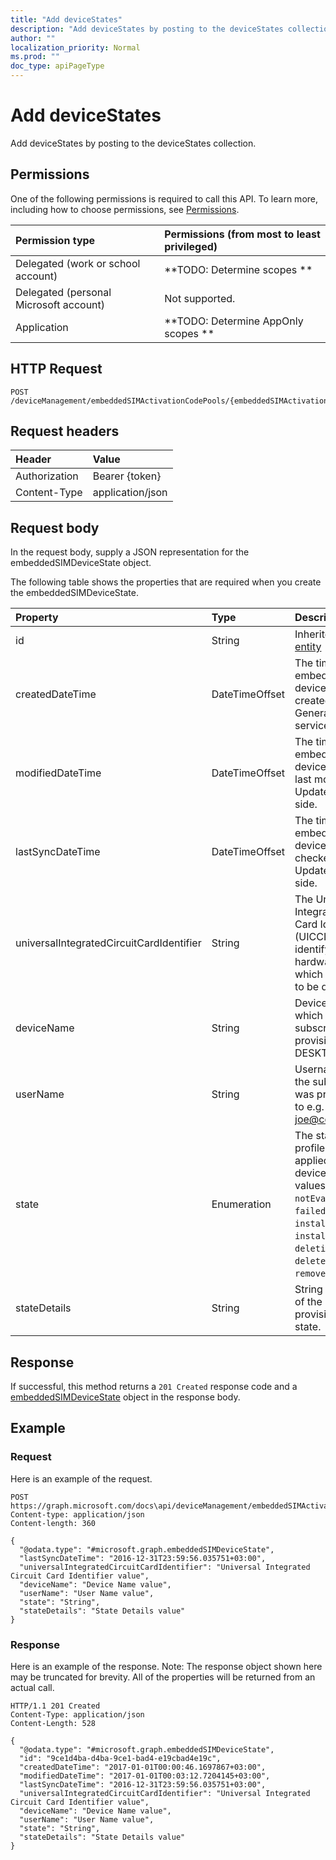```yaml
---
title: "Add deviceStates"
description: "Add deviceStates by posting to the deviceStates collection."
author: ""
localization_priority: Normal
ms.prod: ""
doc_type: apiPageType
---
```


# Add deviceStates

Add deviceStates by posting to the deviceStates collection.

## Permissions
One of the following permissions is required to call this API. To learn more, including how to choose permissions, see [Permissions](/concepts/permissions-reference.md).

|Permission type|Permissions (from most to least privileged)|
|:---|:---|
|Delegated (work or school account)|**TODO: Determine scopes **|
|Delegated (personal Microsoft account)|Not supported.|
|Application|**TODO: Determine AppOnly scopes **|

## HTTP Request
<!-- {
  "blockType": "ignored"
}
-->
``` http
POST /deviceManagement/embeddedSIMActivationCodePools/{embeddedSIMActivationCodePoolId}/deviceStates/$ref
```

## Request headers
|Header|Value|
|:---|:---|
|Authorization|Bearer {token}|
|Content-Type|application/json|

## Request body
In the request body, supply a JSON representation for the embeddedSIMDeviceState object.

The following table shows the properties that are required when you create the embeddedSIMDeviceState.

|Property|Type|Description|
|:---|:---|:---|
|id|String| Inherited from [entity](../resources/entity.md)|
|createdDateTime|DateTimeOffset|The time the embedded SIM device status was created. Generated service side.|
|modifiedDateTime|DateTimeOffset|The time the embedded SIM device status was last modified. Updated service side.|
|lastSyncDateTime|DateTimeOffset|The time the embedded SIM device last checked in. Updated service side.|
|universalIntegratedCircuitCardIdentifier|String|The Universal Integrated Circuit Card Identifier (UICCID) identifying the hardware onto which a profile is to be deployed.|
|deviceName|String|Device name to which the subscription was provisioned e.g. DESKTOP-JOE|
|userName|String|Username which the subscription was provisioned to e.g. joe@contoso.com|
|state|Enumeration|The state of the profile operation applied to the device. Possible values are: `notEvaluated`, `failed`, `installing`, `installed`, `deleting`, `error`, `deleted`, `removedByUser`.|
|stateDetails|String|String description of the provisioning state.|



## Response
If successful, this method returns a `201 Created` response code and a [embeddedSIMDeviceState](../resources/embeddedsimdevicestate.md) object in the response body.

## Example

### Request
Here is an example of the request.
<!-- {
  "blockType": "request",
  "name": "create_embeddedsimdevicestate_from_"
}
-->
``` http
POST https://graph.microsoft.com/docs\api/deviceManagement/embeddedSIMActivationCodePools/{embeddedSIMActivationCodePoolId}/deviceStates
Content-type: application/json
Content-length: 360

{
  "@odata.type": "#microsoft.graph.embeddedSIMDeviceState",
  "lastSyncDateTime": "2016-12-31T23:59:56.035751+03:00",
  "universalIntegratedCircuitCardIdentifier": "Universal Integrated Circuit Card Identifier value",
  "deviceName": "Device Name value",
  "userName": "User Name value",
  "state": "String",
  "stateDetails": "State Details value"
}
```

### Response
Here is an example of the response. Note: The response object shown here may be truncated for brevity. All of the properties will be returned from an actual call.
<!-- {
  "blockType": "response",
  "truncated": true,
  "@odata.type": "microsoft.graph.embeddedsimdevicestate"
}
-->
``` http
HTTP/1.1 201 Created
Content-Type: application/json
Content-Length: 528

{
  "@odata.type": "#microsoft.graph.embeddedSIMDeviceState",
  "id": "9ce1d4ba-d4ba-9ce1-bad4-e19cbad4e19c",
  "createdDateTime": "2017-01-01T00:00:46.1697867+03:00",
  "modifiedDateTime": "2017-01-01T00:03:12.7204145+03:00",
  "lastSyncDateTime": "2016-12-31T23:59:56.035751+03:00",
  "universalIntegratedCircuitCardIdentifier": "Universal Integrated Circuit Card Identifier value",
  "deviceName": "Device Name value",
  "userName": "User Name value",
  "state": "String",
  "stateDetails": "State Details value"
}
```

